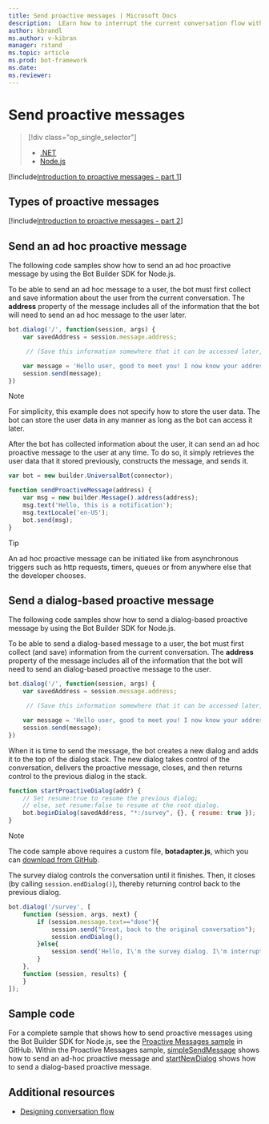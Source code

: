 ```yaml
---
title: Send proactive messages | Microsoft Docs
description:  LEarn how to interrupt the current conversation flow with a proactive message using the Bot Builder SDK for Node.js
author: kbrandl
ms.author: v-kibran
manager: rstand
ms.topic: article
ms.prod: bot-framework
ms.date: 
ms.reviewer:
---
```

# Send proactive messages
> [!div class="op_single_selector"]
> - [.NET](../dotnet/bot-builder-dotnet-proactive-messages.md)
> - [Node.js](../nodejs/bot-builder-nodejs-proactive-messages.md)

[!include[Introduction to proactive messages - part 1](../includes/snippet-proactive-messages-intro-1.md)] 

## Types of proactive messages

[!include[Introduction to proactive messages - part 2](../includes/snippet-proactive-messages-intro-2.md)] 

## Send an ad hoc proactive message

The following code samples show how to send an ad hoc proactive message by using the Bot Builder SDK for Node.js.

To be able to send an ad hoc message to a user, the bot must first collect and save information about the user from the current conversation. 
The **address** property of the message includes all of the information that the bot will need to send an ad hoc message to the user later. 

```javascript
bot.dialog('/', function(session, args) {
    var savedAddress = session.message.address;

     // (Save this information somewhere that it can be accessed later, such as in a database.)

    var message = 'Hello user, good to meet you! I now know your address and can send you notifications in the future.';
    session.send(message);
})
```

> [!NOTE]
> For simplicity, this example does not specify how to store the user data. 
> The bot can store the user data in any manner as long as the bot can access it later.

After the bot has collected information about the user, it can send an ad hoc proactive message to the user at any time. 
To do so, it simply retrieves the user data that it stored previously, constructs the message, and sends it.

```javascript
var bot = new builder.UniversalBot(connector);

function sendProactiveMessage(address) {
    var msg = new builder.Message().address(address);
    msg.text('Hello, this is a notification');
    msg.textLocale('en-US');
    bot.send(msg);
}
```

> [!TIP]
> An ad hoc proactive message can be initiated like from 
> asynchronous triggers such as http requests, timers, queues or from anywhere else that the developer chooses.

## Send a dialog-based proactive message

The following code samples show how to send a dialog-based proactive message by using the Bot Builder SDK for Node.js.

To be able to send a dialog-based message to a user, the bot must first collect (and save) information from the current conversation. 
The **address** property of the message includes all of the information that the bot will need to send an dialog-based proactive message to the user. 

```javascript
bot.dialog('/', function(session, args) {
    var savedAddress = session.message.address;

     // (Save this information somewhere that it can be accessed later, such as in a database.)

    var message = 'Hello user, good to meet you! I now know your address and can send you notifications in the future.';
    session.send(message);
})
```

When it is time to send the message, the bot creates a new dialog and adds it to the top of the dialog stack. The new dialog takes control of the conversation, delivers the proactive message, closes, and then returns control to the previous dialog in the stack. 

```javascript
function startProactiveDialog(addr) {
    // Set resume:true to resume the previous dialog;
    // else, set resume:false to resume at the root dialog.
    bot.beginDialog(savedAddress, "*:/survey", {}, { resume: true });  
}
```

> [!NOTE]
> The code sample above requires a custom file, **botadapter.js**, which you can [download from GitHub](https://github.com/Microsoft/BotBuilder-Samples/blob/master/Node/core-proactiveMessages/startNewDialog/botadapter.js).

The survey dialog controls the conversation until it finishes. 
Then, it closes (by calling `session.endDialog()`), thereby returning control back to the previous dialog. 


```javascript
bot.dialog('/survey', [
    function (session, args, next) {
        if (session.message.text=="done"){
            session.send("Great, back to the original conversation");
            session.endDialog();
        }else{
            session.send('Hello, I\'m the survey dialog. I\'m interrupting your conversation to ask you a question. Type "done" to resume');
        }
    },
    function (session, results) {
    }
]);
```

## Sample code

For a complete sample that shows how to send proactive messages using the Bot Builder SDK for Node.js, see the <a href="https://github.com/Microsoft/BotBuilder-Samples/tree/master/Node/core-proactiveMessages" target="_blank">Proactive Messages sample</a> in GitHub. 
Within the Proactive Messages sample, <a href="https://github.com/Microsoft/BotBuilder-Samples/tree/master/Node/core-proactiveMessages/simpleSendMessage" target="_blank">simpleSendMessage</a> shows how to send an ad-hoc proactive message and <a href="https://github.com/Microsoft/BotBuilder-Samples/tree/master/Node/core-proactiveMessages/startNewDialog" target="_blank">startNewDialog</a> shows how to send a dialog-based proactive message.

## Additional resources

- [Designing conversation flow](../bot-design-conversation-flow.md)
